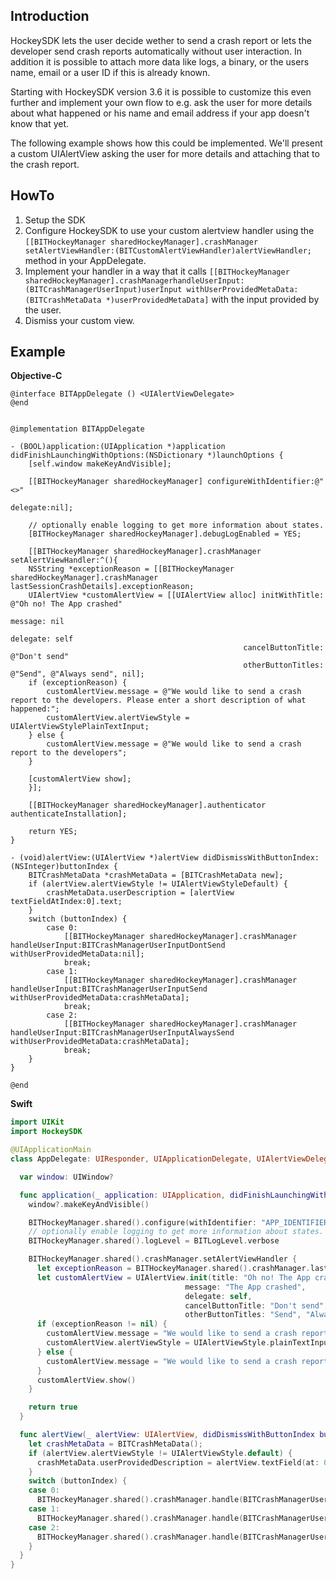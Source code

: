 ## Introduction

HockeySDK lets the user decide wether to send a crash report or lets the developer send crash reports automatically without user interaction. In addition it is possible to attach more data like logs, a binary, or the users name, email or a user ID if this is already known.

Starting with HockeySDK version 3.6 it is possible to customize this even further and implement your own flow to e.g. ask the user for more details about what happened or his name and email address if your app doesn't know that yet.

The following example shows how this could be implemented. We'll present a custom UIAlertView asking the user for more details and attaching that to the crash report.

## HowTo

1. Setup the SDK
2. Configure HockeySDK to use your custom alertview handler using the `[[BITHockeyManager sharedHockeyManager].crashManager setAlertViewHandler:(BITCustomAlertViewHandler)alertViewHandler;` method in your AppDelegate.
3. Implement your handler in a way that it calls `[[BITHockeyManager sharedHockeyManager].crashManagerhandleUserInput:(BITCrashManagerUserInput)userInput withUserProvidedMetaData:(BITCrashMetaData *)userProvidedMetaData]` with the input provided by the user.
4. Dismiss your custom view.

## Example

**Objective-C**

```objc
@interface BITAppDelegate () <UIAlertViewDelegate>
@end


@implementation BITAppDelegate

- (BOOL)application:(UIApplication *)application didFinishLaunchingWithOptions:(NSDictionary *)launchOptions {
	[self.window makeKeyAndVisible];

	[[BITHockeyManager sharedHockeyManager] configureWithIdentifier:@"<>"
															delegate:nil];
	
	// optionally enable logging to get more information about states.
	[BITHockeyManager sharedHockeyManager].debugLogEnabled = YES;

	[[BITHockeyManager sharedHockeyManager].crashManager setAlertViewHandler:^(){
	NSString *exceptionReason = [[BITHockeyManager sharedHockeyManager].crashManager lastSessionCrashDetails].exceptionReason;
	UIAlertView *customAlertView = [[UIAlertView alloc] initWithTitle: @"Oh no! The App crashed"
																message: nil
																delegate: self
													cancelButtonTitle: @"Don't send"
													otherButtonTitles: @"Send", @"Always send", nil];
	if (exceptionReason) {
		customAlertView.message = @"We would like to send a crash report to the developers. Please enter a short description of what happened:";
		customAlertView.alertViewStyle = UIAlertViewStylePlainTextInput;
	} else {
		customAlertView.message = @"We would like to send a crash report to the developers";
	}
	
	[customAlertView show];
	}];

	[[BITHockeyManager sharedHockeyManager].authenticator authenticateInstallation];

	return YES;
}

- (void)alertView:(UIAlertView *)alertView didDismissWithButtonIndex:(NSInteger)buttonIndex {
	BITCrashMetaData *crashMetaData = [BITCrashMetaData new];
	if (alertView.alertViewStyle != UIAlertViewStyleDefault) {
		crashMetaData.userDescription = [alertView textFieldAtIndex:0].text;
	}
	switch (buttonIndex) {
		case 0:
			[[BITHockeyManager sharedHockeyManager].crashManager handleUserInput:BITCrashManagerUserInputDontSend withUserProvidedMetaData:nil];
			break;
		case 1:
			[[BITHockeyManager sharedHockeyManager].crashManager handleUserInput:BITCrashManagerUserInputSend withUserProvidedMetaData:crashMetaData];
			break;
		case 2:
			[[BITHockeyManager sharedHockeyManager].crashManager handleUserInput:BITCrashManagerUserInputAlwaysSend withUserProvidedMetaData:crashMetaData];
			break;
	}
}

@end
```

**Swift**

```swift
import UIKit
import HockeySDK

@UIApplicationMain
class AppDelegate: UIResponder, UIApplicationDelegate, UIAlertViewDelegate {

  var window: UIWindow?

  func application(_ application: UIApplication, didFinishLaunchingWithOptions launchOptions: [UIApplicationLaunchOptionsKey: Any]?) -> Bool {
    window?.makeKeyAndVisible()

    BITHockeyManager.shared().configure(withIdentifier: "APP_IDENTIFIER")
    // optionally enable logging to get more information about states.
    BITHockeyManager.shared().logLevel = BITLogLevel.verbose

    BITHockeyManager.shared().crashManager.setAlertViewHandler {
      let exceptionReason = BITHockeyManager.shared().crashManager.lastSessionCrashDetails.exceptionReason
      let customAlertView = UIAlertView.init(title: "Oh no! The App crashed",
                                       message: "The App crashed",
                                       delegate: self,
                                       cancelButtonTitle: "Don't send",
                                       otherButtonTitles: "Send", "Always send")
      if (exceptionReason != nil) {
        customAlertView.message = "We would like to send a crash report to the developers. Please enter a short description of what happened:"
        customAlertView.alertViewStyle = UIAlertViewStyle.plainTextInput;
      } else {
        customAlertView.message = "We would like to send a crash report to the developers"
      }
      customAlertView.show()
    }

    return true
  }

  func alertView(_ alertView: UIAlertView, didDismissWithButtonIndex buttonIndex: Int) {
    let crashMetaData = BITCrashMetaData();
    if (alertView.alertViewStyle != UIAlertViewStyle.default) {
      crashMetaData.userProvidedDescription = alertView.textField(at: 0)?.text
    }
    switch (buttonIndex) {
    case 0:
      BITHockeyManager.shared().crashManager.handle(BITCrashManagerUserInput.dontSend, withUserProvidedMetaData: nil)
    case 1:
      BITHockeyManager.shared().crashManager.handle(BITCrashManagerUserInput.send, withUserProvidedMetaData: crashMetaData)
    case 2:
      BITHockeyManager.shared().crashManager.handle(BITCrashManagerUserInput.alwaysSend, withUserProvidedMetaData: crashMetaData)
    }
  }
}
```


